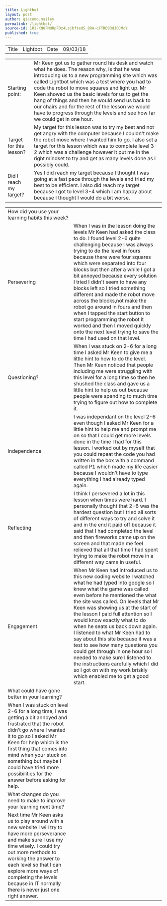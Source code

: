 ```yaml
---
title: Lightbot
layout: post
author: giacomo.mailey
permalink: /lightbot/
source-id: 1R1-KN0FMURpFDz4LsjbftedS_8RA-qFTRD93dJOJMcY
published: true
---
```

<table>
  <tr>
    <td>Title</td>
    <td>Lightbot</td>
    <td>Date</td>
    <td>09/03/18</td>
  </tr>
</table>


<table>
  <tr>
    <td>Starting point:</td>
    <td>Mr Keen got us to gather round his desk and watch what he does. The reason why, is that he was introducing us to a new programming site which was called Lightbot which was a test where you had to code the robot to move squares and light up. Mr Keen showed us the basic levels for us to get the hang of things and then he would send us back to our chairs and for the rest of the lesson we would have to progress through the levels and see how far we could get in one hour.</td>
  </tr>
  <tr>
    <td>Target for this lesson?</td>
    <td>My target for this lesson was to try my best and not get angry with the computer because I couldn't make the robot move where I wanted him to go. I also set a target for this lesson which was to complete level 3-2 which was a challenge however it put me in the right mindset to try and get as many levels done as I possibly could.</td>
  </tr>
  <tr>
    <td>Did I reach my target? </td>
    <td>Yes I did reach my target because I thought I was going at a fast pace through the levels and tried my best to be efficient. I also did reach my target because I got to level 3-4 which I am happy about because I thought I would do a bit worse. </td>
  </tr>
</table>


<table>
  <tr>
    <td>How did you use your learning habits this week?</td>
    <td></td>
  </tr>
  <tr>
    <td>Persevering</td>
    <td>When I was in the lesson doing the levels Mr Keen had asked the class to do. I found level 2-6 quite challenging because I was always trying to do the level in fours because there were four squares which were separated into four blocks but then after a while I got a bit annoyed because every solution I tried I didn't seem to have any blocks left so I tried something different and made the robot move across the blocks,not make the robot go around in fours and then when I tapped the start button to start programming the robot it worked and then I moved quickly onto the next level trying to save the time I had used on that level.</td>
  </tr>
  <tr>
    <td>Questioning?</td>
    <td>When I was stuck on 2-6 for a long time I asked Mr Keen to give me a little hint to how to do the level. Then Mr Keen noticed that people including me were struggling with this level for a long time so then he shushed the class and gave us a little hint to help us out because people were spending to much time trying to figure out how to complete it.</td>
  </tr>
  <tr>
    <td>Independence</td>
    <td>I was independant on the level 2-6 even though I asked Mr Keen for a little hint to help me and prompt me on so that I could get more levels done in the time I had for this lesson. I worked out by myself that you could repeat the code you had written in the box with a command called P1 which made my life easier because I wouldn’t have to type everything I had already typed again.</td>
  </tr>
  <tr>
    <td>Reflecting</td>
    <td>I think I persevered a lot in this lesson when times were hard. I personally thought that 2-6 was the hardest question but I tried all sorts of different ways to try and solve it and in the end it paid off because it said that I had completed the level and then fireworks came up on the screen and that made me feel relieved that all that time I had spent trying to make the robot move in a different way came in useful.</td>
  </tr>
  <tr>
    <td>Engagement</td>
    <td>When Mr Keen had introduced us to this new coding website I watched what he had typed into google so I knew what the game was called even before he mentioned the what the site was called. On levels that Mr Keen was showing us at the start of the lesson I paid full attention so I would know exactly what to do when he seats us back down again. I listened to what Mr Keen had to say about this site because it was a test to see how many questions you could get through in one hour so I needed to make sure I listened to the instructions carefully which I did so I got on with my work briskly which enabled me to get a good start.</td>
  </tr>
  <tr>
    <td>What could have gone better in your learning?</td>
    <td></td>
  </tr>
  <tr>
    <td>When I was stuck on level 2-6 for a long time, I was getting a bit annoyed and frustrated that the robot didn’t go where I wanted it to go so I asked Mr Keen for help which is the first thing that comes into mind when your stuck on something but maybe I could have tried more possibilities for the answer before asking for help.</td>
    <td></td>
  </tr>
  <tr>
    <td>What changes do you need to make to improve your learning next time?</td>
    <td></td>
  </tr>
  <tr>
    <td>Next time Mr Keen asks us to play around with a new website I will try to have more perseverance and make sure I use my time wisely. I could try out more methods to working the answer to each level so that I can explore more ways of completing the levels because in IT normally there is never just one right answer.</td>
    <td></td>
  </tr>
</table>


